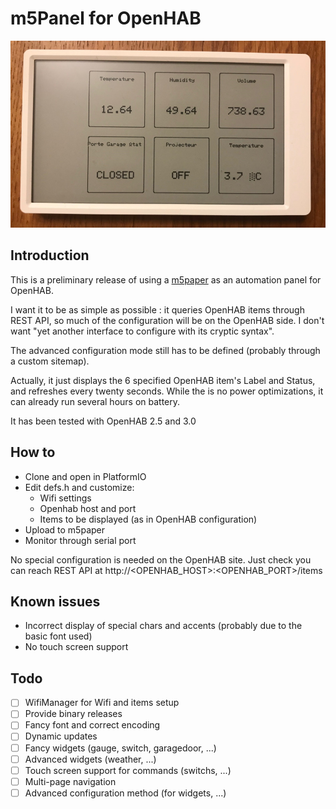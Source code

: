 # m5Panel for OpenHAB
![m5paper](doc/m5panel.jpg)

## Introduction

This is a preliminary release of using a [m5paper](https://m5stack.com/products/m5paper-esp32-development-kit-960x540-4-7-eink-display-235-ppi) as an automation panel for OpenHAB.

I want it to be as simple as possible : it queries OpenHAB items through REST API, so much of the configuration will be on the OpenHAB side. I don't want "yet another interface to configure with its cryptic syntax".

The advanced configuration mode still has to be defined (probably through a custom sitemap).
  
Actually, it just displays the 6 specified OpenHAB item's Label and Status, and refreshes every twenty seconds. 
While the is no power optimizations, it can already run several hours on battery.

It has been tested with OpenHAB 2.5 and 3.0

## How to
 - Clone and open in PlatformIO
 - Edit defs.h and customize:
    - Wifi settings
    - Openhab host and port
    - Items to be displayed (as in OpenHAB configuration)
- Upload to m5paper
- Monitor through serial port

No special configuration is needed on the OpenHAB site. Just check you can reach REST API at http://<OPENHAB_HOST>:<OPENHAB_PORT>/items

## Known issues
 - Incorrect display of special chars and accents (probably due to the basic font used)
 - No touch screen support

## Todo
- [ ] WifiManager for Wifi and items setup
- [ ] Provide binary releases
- [ ] Fancy font and correct encoding
- [ ] Dynamic updates
- [ ] Fancy widgets (gauge, switch, garagedoor, ...)
- [ ] Advanced widgets (weather, ...)
- [ ] Touch screen support for commands (switchs, ...)
- [ ] Multi-page navigation
- [ ] Advanced configuration method (for widgets, ...)
